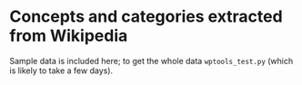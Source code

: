 # Concepts and categories extracted from Wikipedia 

Sample data is included here; to get the whole data `wptools_test.py` (which is likely to take a few days). 
